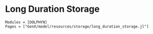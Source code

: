 # Long Duration Storage
```@autodocs
Modules = [DOLPHYN]
Pages = ["GenX/model/resources/storage/long_duration_storage.jl"]
```